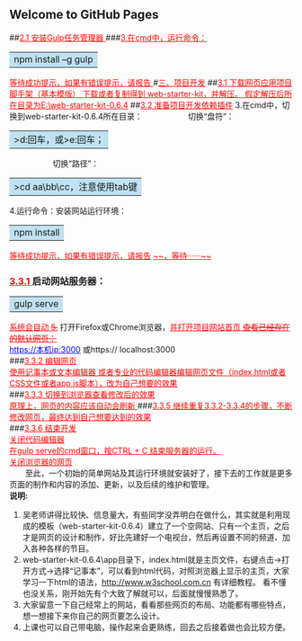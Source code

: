 ## Welcome to GitHub Pages

##<font color=red><u>2.1 安装Gulp任务管理器  </u>  </font>
###<font color=red><u>3.在cmd中，运行命令：</u>  </font>  
<center><table><tr><td bgcolor=#bfe1f1>npm install –g gulp</td></tr></table></center>    
<font color=red ><u>等待成功提示，如果有错误提示，请报告  </u>  </font>  
#<font color=red ><u>三、项目开发</u>  </font>  
##<font color=red><u>3.1 下载网页应用项目脚手架（基本模版） 
下载或者复制得到 web-starter-kit，并解压。  
假定解压后所在目录为E:\web-starter-kit-0.6.4</u>  </font>   
##<font color=red><u>3.2 准备项目开发依赖插件</u>  </font>   
3.在cmd中，切换到web-starter-kit-0.6.4所在目录：  
&ensp;&ensp;&ensp;&ensp;&ensp;&ensp;&ensp;&ensp;&ensp;&emsp;切换“盘符”：<table><tr><td bgcolor=#bfe1f1>>d:回车，或>e:回车；</td></tr></table>   
&ensp;&ensp;&ensp;&ensp;&ensp;&ensp;&ensp;&ensp;&ensp;&emsp;切换“路径”：<table><tr><td bgcolor=#bfe1f1>>cd aa\bb\cc，注意使用tab键</td></tr></table>     
4.运行命令：安装网站运行环境：  
           <table><tr><td bgcolor=#bfe1f1> npm install</td></tr></table>    
           <font color=red ><u>等待成功提示，如果有错误提示，请报告</u>  </font>  
           <font color=red ><u>~~，等待······~~ </u>  </font>     
           
### <font color=red ><u>3.3.1 </u>  </font> 启动网站服务器：  
<center><table><tr><td bgcolor=#bfe1f1>  gulp serve</td></tr></table> </center>        
  
  <font color=red ><u>系统会自动 ~~5.~~</u>  </font>打开Firefox或Chrome浏览器，<font color=red ><u>并打开项目网站首页      ~~查看已经存在的默认网页：~~  </u>  </font>   
  <font color=blue ><u>https://本机ip:3000</u>  </font>或https:// localhost:3000  
###<font color=red><u>3.3.2 编辑网页 </u>  </font>  
<font color=red><u>使用记事本或文本编辑器 或者专业的代码编辑器编辑网页文件（index.html或者CSS文件或者app.js脚本），改为自己想要的效果</u>  </font>   
###<font color=red><u>3.3.3 切换到浏览器查看修改后的效果  
原理上，网页的内容应该自动会刷新 </u>  </font> 
###<font color=red><u>3.3.5 继续重复3.3.2-3.3.4的步骤，不断修改网页，最终达到自己想要达到的效果</u>  </font>   
###<font color=red><u>3.3.6 结束开发</u>  </font>  
<font color=red><u>关闭代码编辑器  
在gulp serve的cmd窗口，按CTRL + C 结束服务器的运行。   
关闭浏览器的网页</u>  </font>  
&ensp;&ensp;&ensp;&ensp;至此，一个初始的简单网站及其运行环境就安装好了，接下去的工作就是更多页面的制作和内容的添加、更新，以及后续的维护和管理。  
**说明:**  
1.	吴老师讲得比较快、信息量大，有些同学没弄明白在做什么，其实就是利用现成的模板（web-starter-kit-0.6.4）建立了一个空网站、只有一个主页，之后才是网页的设计和制作，好比先建好一个电视台，然后再设置不同的频道、加入各种各样的节目。  
2. 	web-starter-kit-0.6.4\app目录下，index.html就是主页文件，右键点击->打开方式->选择“记事本”，可以看到html代码，对照浏览器上显示的主页，大家学习一下html的语法，<font color=blue ><u>http://www.w3school.com.cn</u>  </font>   有详细教程。
看不懂也没关系，刚开始先有个大致了解就可以，后面就慢慢熟悉了。  
3.	大家留意一下自己经常上的网站，看看那些网页的布局、功能都有哪些特点，想一想接下来你自己的网页要怎么设计。  
4. 	上课也可以自己带电脑，操作起来会更熟练，回去之后接着做也会比较方便。
